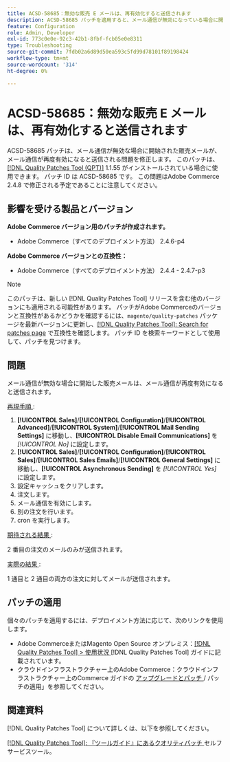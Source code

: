 ```yaml
---
title: ACSD-58685：無効な販売 E メールは、再有効化すると送信されます
description: ACSD-58685 パッチを適用すると、メール通信が無効になっている場合に開始した営業メールが、メール通信が再度有効になると送信されるAdobe Commerceの問題を修正できます。
feature: Configuration
role: Admin, Developer
exl-id: 773c0e0e-92c3-42b1-8fbf-fcb05e0e8311
type: Troubleshooting
source-git-commit: 7fdb02a6d89d50ea593c5fd99d78101f89198424
workflow-type: tm+mt
source-wordcount: '314'
ht-degree: 0%

---
```


# ACSD-58685：無効な販売 E メールは、再有効化すると送信されます

ACSD-58685 パッチは、メール通信が無効な場合に開始された販売メールが、メール通信が再度有効になると送信される問題を修正します。 このパッチは、[[!DNL Quality Patches Tool (QPT)]](/help/tools/quality-patches-tool/quality-patches-tool-to-self-serve-quality-patches.md) 1.1.55 がインストールされている場合に使用できます。 パッチ ID は ACSD-58685 です。 この問題はAdobe Commerce 2.4.8 で修正される予定であることに注意してください。

## 影響を受ける製品とバージョン

**Adobe Commerce バージョン用のパッチが作成されます。**

* Adobe Commerce（すべてのデプロイメント方法） 2.4.6-p4

**Adobe Commerce バージョンとの互換性：**

* Adobe Commerce（すべてのデプロイメント方法） 2.4.4 - 2.4.7-p3

>[!NOTE]
>
>このパッチは、新しい [!DNL Quality Patches Tool] リリースを含む他のバージョンにも適用される可能性があります。 パッチがAdobe Commerceのバージョンと互換性があるかどうかを確認するには、`magento/quality-patches` パッケージを最新バージョンに更新し、[[!DNL Quality Patches Tool]: Search for patches page](https://experienceleague.adobe.com/tools/commerce-quality-patches/index.html) で互換性を確認します。 パッチ ID を検索キーワードとして使用して、パッチを見つけます。

## 問題

メール通信が無効な場合に開始した販売メールは、メール通信が再度有効になると送信されます。

<u> 再現手順 </u>:

1. **[!UICONTROL Sales]**/**[!UICONTROL Configuration]**/**[!UICONTROL Advanced]**/**[!UICONTROL System]**/**[!UICONTROL Mail Sending Settings]** に移動し、**[!UICONTROL Disable Email Communications]** を *[!UICONTROL No]* に設定します。
1. **[!UICONTROL Sales]**/**[!UICONTROL Configuration]**/**[!UICONTROL Sales]**/**[!UICONTROL Sales Emails]**/**[!UICONTROL General Settings]** に移動し、**[!UICONTROL Asynchronous Sending]** を *[!UICONTROL Yes]* に設定します。
1. 設定キャッシュをクリアします。
1. 注文します。
1. メール通信を有効にします。
1. 別の注文を行います。
1. cron を実行します。

<u> 期待される結果 </u>:

2 番目の注文のメールのみが送信されます。

<u> 実際の結果 </u>:

1 通目と 2 通目の両方の注文に対してメールが送信されます。

## パッチの適用

個々のパッチを適用するには、デプロイメント方法に応じて、次のリンクを使用します。

* Adobe CommerceまたはMagento Open Source オンプレミス：[[!DNL Quality Patches Tool] > 使用状況 ](/help/tools/quality-patches-tool/usage.md) [!DNL Quality Patches Tool] ガイドに記載されています。
* クラウドインフラストラクチャー上のAdobe Commerce：クラウドインフラストラクチャー上のCommerce ガイドの [ アップグレードとパッチ ](https://experienceleague.adobe.com/docs/commerce-cloud-service/user-guide/develop/upgrade/apply-patches.html)/ パッチの適用」を参照してください。

## 関連資料

[!DNL Quality Patches Tool] について詳しくは、以下を参照してください。

[[!DNL Quality Patches Tool]: 『ツールガイド』にあるクオリティパッチ ](/help/tools/quality-patches-tool/quality-patches-tool-to-self-serve-quality-patches.md) セルフサービスツール。
